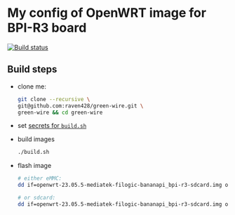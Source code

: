 # My config of OpenWRT image for BPI-R3 board

[![Build status](https://github.com/raven428/green-wire/actions/workflows/test-build.yaml/badge.svg)](https://github.com/raven428/green-wire/actions/workflows/test-build.yaml)

## Build steps

- clone me:

  ```bash
  git clone --recursive \
  git@github.com:raven428/green-wire.git \
  green-wire && cd green-wire
  ```

- set [secrets for `build.sh`](build.sh#L6-L33)
- build images

  ```bash
  ./build.sh
  ```

- flash image

  ```bash
  # either eMMC:
  dd if=openwrt-23.05.5-mediatek-filogic-bananapi_bpi-r3-sdcard.img of=/dev/mmcblk0

  # or sdcard:
  dd if=openwrt-23.05.5-mediatek-filogic-bananapi_bpi-r3-sdcard.img of=/dev/sda
  ```

